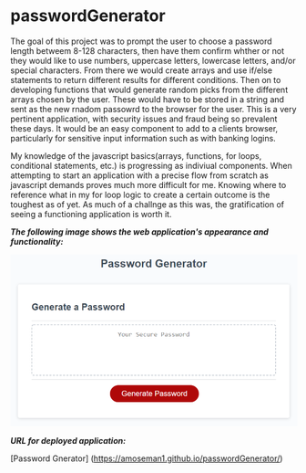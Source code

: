 # passwordGenerator

The goal of this project was to prompt the user to choose a password length betweem 8-128 characters, then have them confirm whther or not they would like to use numbers, uppercase letters, lowercase letters, and/or special characters. From there we would create arrays and use if/else statements to return different results for different conditions. Then on to developing functions that would generate random picks from the different arrays chosen by the user. These would have to be stored in a string and sent as the new rnadom passowrd to the browser for the user. This is a very pertinent application, with security issues and fraud being so prevalent these days. It would be an easy component to add to a clients browser, particularly for sensitive input information such as with banking logins.

My knowledge of the javascript basics(arrays, functions, for loops, conditional statements, etc.) is progressing as indiviual components. When attempting to start an application with a precise flow from scratch as javascript demands proves much more difficult for me. Knowing where to reference what in my for loop logic to create a certain outcome is the toughest as of yet. As much of a challnge as this was, the gratification of seeing a functioning application is worth it.

**_The following image shows the web application's appearance and functionality:_**

<img src ="./Assets/03-javascript-homework-demo.png"/>

**_URL for deployed application:_**

[Password Gnerator] (https://amoseman1.github.io/passwordGenerator/)
